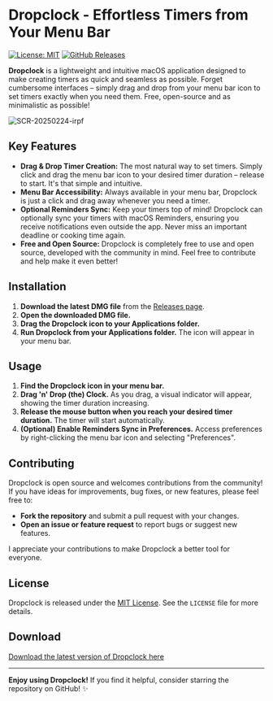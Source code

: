 # Dropclock - Effortless Timers from Your Menu Bar

[![License: MIT](https://img.shields.io/badge/License-MIT-yellow.svg)](https://opensource.org/licenses/MIT) [![GitHub Releases](https://img.shields.io/github/v/release/wrkx/Dropclock)](https://github.com/wrkx/Dropclock/releases/latest)

**Dropclock** is a lightweight and intuitive macOS application designed to make creating timers as quick and seamless as possible. Forget cumbersome interfaces – simply drag and drop from your menu bar icon to set timers exactly when you need them. Free, open-source and as minimalistic as possible!


![SCR-20250224-irpf](https://github.com/user-attachments/assets/7f2a31da-4fb4-481d-94fe-d426dbcbfc70)




## Key Features

*   **Drag & Drop Timer Creation:** The most natural way to set timers. Simply click and drag the menu bar icon to your desired timer duration – release to start. It's that simple and intuitive.
*   **Menu Bar Accessibility:** Always available in your menu bar, Dropclock is just a click and drag away whenever you need a timer.
*   **Optional Reminders Sync:** Keep your timers top of mind\! Dropclock can optionally sync your timers with macOS Reminders, ensuring you receive notifications even outside the app. Never miss an important deadline or cooking time again.
*   **Free and Open Source:** Dropclock is completely free to use and open source, developed with the community in mind. Feel free to contribute and help make it even better\!

## Installation

1.  **Download the latest DMG file** from the [Releases page](https://github.com/wrkx/Dropclock/releases/latest).
2.  **Open the downloaded DMG file.**
3.  **Drag the Dropclock icon to your Applications folder.**
4.  **Run Dropclock from your Applications folder.** The icon will appear in your menu bar.

## Usage

1.  **Find the Dropclock icon in your menu bar.**
2.  **Drag 'n' Drop (the) Clock.** As you drag, a visual indicator will appear, showing the timer duration increasing.
3.  **Release the mouse button when you reach your desired timer duration.** The timer will start automatically.
4.  **(Optional) Enable Reminders Sync in Preferences.** Access preferences by right-clicking the menu bar icon and selecting "Preferences".

## Contributing

Dropclock is open source and welcomes contributions from the community\! If you have ideas for improvements, bug fixes, or new features, please feel free to:

*   **Fork the repository** and submit a pull request with your changes.
*   **Open an issue or feature request** to report bugs or suggest new features.

I appreciate your contributions to make Dropclock a better tool for everyone.

## License

Dropclock is released under the [MIT License](LICENSE). See the `LICENSE` file for more details.

## Download

[Download the latest version of Dropclock here](https://github.com/wrkx/Dropclock/releases/latest)

-----

**Enjoy using Dropclock\!** If you find it helpful, consider starring the repository on GitHub\! ✨
